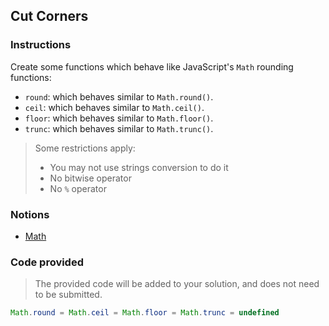 ## Cut Corners

### Instructions

Create some functions which behave like JavaScript's `Math` rounding functions:

- `round`: which behaves similar to `Math.round()`.
- `ceil`: which behaves similar to `Math.ceil()`.
- `floor`: which behaves similar to `Math.floor()`.
- `trunc`: which behaves similar to `Math.trunc()`.

> Some restrictions apply:
> - You may not use strings conversion to do it
> - No bitwise operator
> - No `%` operator

### Notions

- [Math](https://devdocs.io/javascript/global_objects/math)

### Code provided

> The provided code will be added to your solution, and does not need to be submitted.

```js
Math.round = Math.ceil = Math.floor = Math.trunc = undefined
```
